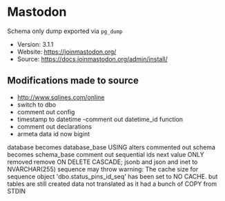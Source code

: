 # Mastodon

Schema only dump exported via `pg_dump`

- Version: 3.1.1
- Website: https://joinmastodon.org/
- Source: https://docs.joinmastodon.org/admin/install/

## Modifications made to source

- http://www.sqlines.com/online
- switch to dbo
- comment out config
- timestamp to datetime
-comment out datetime_id function
- comment out declarations
- armeta data id now bigint
<!-- - varchar(max) to varchar(255) -->
database becomes database_base
USING alters commented out
schema becomes schema_base
comment out sequential ids next value
ONLY removed
remove ON DELETE CASCADE;
jsonb and json and inet to NVARCHAR(255)
sequence may throw warning: The cache size for sequence object 'dbo.status_pins_id_seq' has been set to NO CACHE. but tables are still created
data not translated as it had a bunch of COPY from STDIN